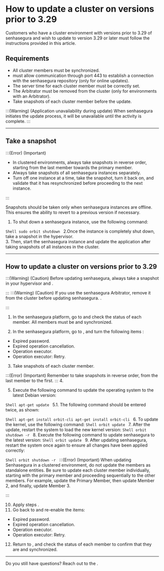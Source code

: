 # How to update a cluster on versions prior to 3.29 

Customers who have a cluster environment with versions prior to 3.29 of senhasegura and wish to update to version 3.29 or later must follow the instructions provided in this article.

## Requirements

* All cluster members must be synchronized.
*  must allow communication through port 443 to establish a connection with the senhasegura repository (only for online updates). 
* The server time for each cluster member must be correctly set.
* The Arbitrator must be removed from the cluster (only for environments with an Arbitrator).
* Take snapshots of each cluster member before the update.


:::(Warning) (Application unavailability during update)
When senhasegura initiates the update process, it will be unavailable until the activity is complete.
:::

* * *

## Take a snapshot

:::(Error) (Important)

* In clustered environments, always take snapshots in reverse order, starting from the last member towards the primary member.
* Always take snapshots of all senhasegura instances separately.
* Turn off one instance at a time, take the snapshot, turn it back on, and validate that it has resynchronized before proceeding to the next instance.


:::

Snapshots should be taken only when senhasegura instances are offline. This ensures the ability to revert to a previous version if necessary.



1. To shut down a senhasegura instance, use the following command:

`Shell
sudo orbit shutdown
`
2.Once the instance is completely shut down, take a snapshot in the hypervisor.   
3. Then, start the senhasegura instance and update the application after taking snapshots of all instances in the cluster.



* * *

## How to update a cluster on versions prior to 3.29

:::(Warning) (Caution)
Before updating senhasegura, always take a snapshot in your hypervisor and .

:::
:::(Warning) (Caution)
If you use the senhasegura Arbitrator, remove it from the cluster before updating senhasegura. .

:::

1. In the senhasegura platform, go to  and check the status of each member. All members must be  and synchronized.


2. In the senhasegura platform, go to , and turn the following items :



* Expired password.
* Expired operation cancellation. 
* Operation executor.
* Operation executor: Retry.


3. Take snapshots of each cluster member. 

:::(Error) (Important)
Remember to take snapshots in reverse order, from the last member to the first.
:::
4. 




5. Execute the following command to update the operating system to the latest Debian version:


`Shell
apt-get update
`
5.1.  The following command should be entered twice, as shown:


 
`Shell
apt-get install orbit-cli
apt-get install orbit-cli
`
6. To update the kernel, use the following command:
`Shell
orbit update
`
7. After the update, restart the system to load the new kernel version:
`Shell
orbit shutdown -r
`
8. Execute the following command to update senhasegura to the latest version:
`Shell
orbit update
`
9. After updating senhasegura, restart the system once again to ensure all changes have been applied correctly:


`Shell
orbit shutdown -r
`
:::(Error) (Important)
When updating Senhasegura in a clustered environment, do not update the members as standalone entities. Be sure to update each cluster member individually, starting with the primary member and proceeding sequentially to the other members. For example, update the Primary Member, then update Member 2, and finally, update Member 3. 



:::

10. Apply steps .
11. Go back to  and re-enable the items:



* Expired password.
* Expired operation cancellation.
* Operation executor.
* Operation executor: Retry.

12. Return to , and check the status of each member to confirm that they are  and synchronized.



* * *

Do you still have questions? Reach out to the .